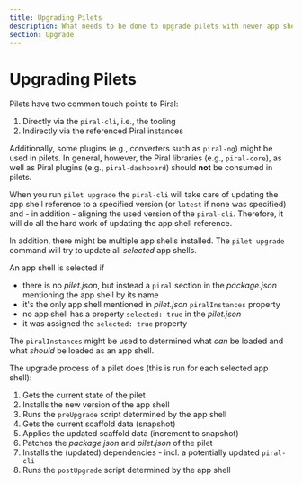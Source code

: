 ```yaml
---
title: Upgrading Pilets
description: What needs to be done to upgrade pilets with newer app shell versions.
section: Upgrade
---
```


# Upgrading Pilets

Pilets have two common touch points to Piral:

1. Directly via the `piral-cli`, i.e., the tooling
2. Indirectly via the referenced Piral instances

Additionally, some plugins (e.g., converters such as `piral-ng`) might be used in pilets. In general, however, the Piral libraries (e.g., `piral-core`), as well as Piral plugins (e.g., `piral-dashboard`) should **not** be consumed in pilets.

When you run `pilet upgrade` the `piral-cli` will take care of updating the app shell reference to a specified version (or `latest` if none was specified) and - in addition - aligning the used version of the `piral-cli`. Therefore, it will do all the hard work of updating the app shell reference.

In addition, there might be multiple app shells installed. The `pilet upgrade` command will try to update all *selected* app shells.

An app shell is selected if

- there is no *pilet.json*, but instead a `piral` section in the *package.json* mentioning the app shell by its name
- it's the only app shell mentioned in *pilet.json* `piralInstances` property
- no app shell has a property `selected: true` in the *pilet.json*
- it was assigned the `selected: true` property

The `piralInstances` might be used to determined what *can* be loaded and what *should* be loaded as an app shell.

The upgrade process of a pilet does (this is run for each selected app shell):

1. Gets the current state of the pilet
2. Installs the new version of the app shell
3. Runs the `preUpgrade` script determined by the app shell
4. Gets the current scaffold data (snapshot)
5. Applies the updated scaffold data (increment to snapshot)
6. Patches the *package.json* and *pilet.json* of the pilet
7. Installs the (updated) dependencies - incl. a potentially updated `piral-cli`
8. Runs the `postUpgrade` script determined by the app shell
